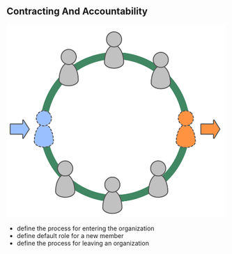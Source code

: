 ## Contracting And Accountability

![](img/circle/enter-leave-circle.png)

* define the process for entering the organization
* define default role for a new member
* define the process for leaving an organization


